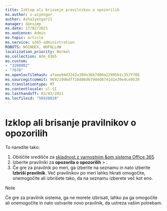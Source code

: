 ```yaml
---
title: Izklop ali brisanje pravilnikov o opozorilih
ms.author: v-aiyengar
author: AshaIyengar21
manager: dansimp
ms.date: 17/02/2021
ms.audience: Admin
ms.topic: article
ms.service: o365-administration
ROBOTS: NOINDEX, NOFOLLOW
localization_priority: Normal
ms.collection: Adm_O365
ms.custom:
- "3200002"
- "7670"
ms.openlocfilehash: a7aee94d3242a30de36b7d08a22995b1c357f708
ms.sourcegitcommit: 969219d6dff18d86d679d4d8741d1e39e4ce9539
ms.translationtype: MT
ms.contentlocale: sl-SI
ms.lasthandoff: 03/03/2021
ms.locfileid: "50428010"
---
```

# <a name="turn-off-or-delete-alert-policies"></a>Izklop ali brisanje pravilnikov o opozorilih

To naredite tako:

1. Obiščite središče za [skladnost z varnostnim &om sistema Office 365](https://go.microsoft.com/fwlink/p/?linkid=2077143).
1. Izberite pravilniki za **opozorila o opozorilih**  >  [](https://go.microsoft.com/fwlink/?linkid=2103208).
1. Če gre za pravilnik po meri, ga izberite na seznamu in nato izberite **Izbriši pravilnik**. Več pravilnikov po meri lahko hkrati omogočite, onemogočite ali izbrišete tako, da na seznamu izberete več kot eno.

> [!NOTE]
> Če gre za pravilnik sistema, ga ne morete izbrisati, lahko pa ga omogočite ali onemogočite in nato ustvarite novo pravilnik, da ustreza vašim potrebam.
